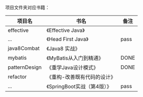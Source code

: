 项目文件夹对应书籍：

|项目名|书名|备注|
|----|----|----|
|effective|《Effective Java》||
|...|《Head First Java》|pass|
|java8Combat|《Java8 实战》||
|mybatis|《MyBatis从入门到精通》|DONE|
|patternDesign|《重学Java设计模式》|DONE|
|refactor|《重构-改善既有代码的设计》||
|...|《SpringBoot实战（第4版）》|pass|
